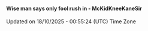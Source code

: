 #### Wise man says only fool rush in - McKidKneeKaneSir
Updated on 18/10/2025 - 00:55:24 (UTC) Time Zone
